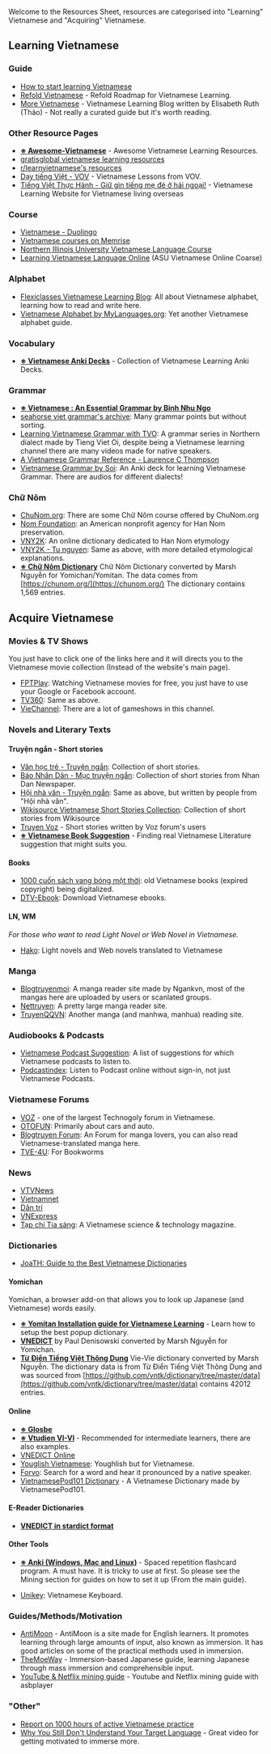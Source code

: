 Welcome to the Resources Sheet, resources are categorised into "Learning" Vietnamese and "Acquiring" Vietnamese. 

## Learning Vietnamese

### Guide
- [How to start learning Vietnamese](https://www.youtube.com/watch?v=GRPnQe2FTrY) 
- [Refold Vietnamese](http://refold.link/vietnamese) - Refold Roadmap for Vietnamese Learning.
- [More Vietnamese](https://morevietnamese.com/) - Vietnamese Learning Blog written by Elisabeth Ruth (Thảo) - Not really a curated guide but it's worth reading.

### Other Resource Pages
- [**※ Awesome-Vietnamese**]() - Awesome Vietnamese Learning Resources. 
- [gratisglobal vietnamese learning resources](https://gratisglobal.com/learn-vietnamese-free/)
- [r/learnvietnamese's resources](https://www.reddit.com/r/learnvietnamese/comments/u0mdh/list_of_vietnamese_language_learning_resources/)
- [Dạy tiếng Việt - VOV](https://vovworld.vn/vi-VN/day-tieng-viet/316.vov) - Vietnamese Lessons from VOV.
- [Tiếng Việt Thực Hành - Giữ gìn tiếng mẹ đẻ ở hải ngoại!](https://tiengviethuchanh.wordpress.com/) - Vietnamese Learning Website for Vietnamese living overseas

### Course
- [Vietnamese - Duolingo]()
- [Vietnamese courses on Memrise]( https://www.memrise.com/course/2238657/mammens-vietnamese/edit/)
- [Northern Illinois University Vietnamese Language Course](http://www.seasite.niu.edu/vietnamese/vnlanguage/supportns/tableofcontent.htm)
- [Learning Vietnamese Language Online](http://www.public.asu.edu/~ickpl/vnonline/index.htm) (ASU Vietnamese Online Coarse)

### Alphabet
- [Flexiclasses Vietnamese Learning Blog](https://flexiclasses.com/vietnamese/alphabet/): All about Vietnamese alphabet, learning how to read and write here.
- [Vietnamese Alphabet by MyLanguages.org](http://www.mylanguages.org/vietnamese_alphabet.php): Yet another Vietnamese alphabet guide.

### Vocabulary

- [**※ Vietnamese Anki Decks**](anki.md) - Collection of Vietnamese Learning Anki Decks.

### Grammar
- [**※ Vietnamese : An Essential Grammar by Binh Nhu Ngo**](https://drive.proton.me/urls/TR1A3GBG8M#WiqnQfudUCQI)
- [seahorse viet grammar's archive](https://seahorseviet.wordpress.com/category/grammar/): Many grammar points but without sorting.
- [Learning Vietnamese Grammar with TVO](https://www.youtube.com/playlist?list=PLpDgPu_Hq9ZxWC8CAODefCnjAov6t-3ev): A grammar series in Northern dialect made by Tieng Viet Oi, despite being a Vietnamese learning channel there are many videos made for native speakers.
- [A Vietnamese Grammar Reference - Laurence C Thompson](https://www.scribd.com/document/256469090/Laurence-C-Thompson-A-Vietnamese-Reference-Grammar)
- [Vietnamese Grammar by Soi](https://ankiweb.net/shared/info/1707723482): An Anki deck for learning Vietnamese Grammar. There are audios for different dialects! 

### Chữ Nôm

- [ChuNom.org](https://chunom.org/): There are some Chữ Nôm course offered by ChuNom.org
- [Nom Foundation](https://nomfoundation.org/): an American nonprofit agency for Han Nom preservation. 
- [VNY2K](http://vny2k.com/hannom/index.aspx): An online dictionary dedicated to Han Nom etymology
- [VNY2K - Tu nguyen](http://vny2k.com/hannom/tunguyen.asp): Same as above, with more detailed etymological explanations.
- **[※ Chữ Nôm Dictionary](https://www.mediafire.com/file/sn5xjfcp045vh9p/Ch%E1%BB%AF_N%C3%B4m.zip/file)** Chữ Nôm Dictionary converted by Marsh Nguyễn for Yomichan/Yomitan. The data comes from [https://chunom.org/](https://chunom.org/) The dictionary contains 1,569 entries.


## Acquire Vietnamese
 
### Movies & TV Shows

You just have to click one of the links here and it will directs you to the Vietnamese movie collection (Instead of the website's main page).

- [FPTPlay](https://fptplay.vn/block/category_vod/viet-nam-5575464417dc1321ee858668): Watching Vietnamese movies for free, you just have to use your Google or Facebook account. 
- [TV360](https://tv360.vn/movies/phim-viet-nam?c=3733): Same as above.
- [VieChannel](https://www.youtube.com/channel/UCkna2OcuN1E6u5I8GVtdkOw): There are a lot of gameshows in this channel.

### Novels and Literary Texts

#### Truyện ngắn - Short stories
- [Văn học trẻ - Truyện ngắn](https://vanhoctre.com/tac-gia-tac-pham/van-hoc-viet-nam/truyen-ngan): Collection of short stories.
- [Báo Nhân Dân - Mục truyện ngắn](https://nhandan.vn/truyen-ngan/): Collection of short stories from Nhan Dan Newspaper.
- [Hội nhà văn - Truyện ngắn](https://vanvn.vn/tac-pham-moi/truyen-ngan/): Same as above, but written by people from "Hội nhà văn".
- [Wikisource Vietnamese Short Stories Collection](https://vi.wikisource.org/wiki/Th%E1%BB%83_lo%E1%BA%A1i:Truy%E1%BB%87n_ng%E1%BA%AFn_Vi%E1%BB%87t_Nam): Collection of short stories from Wikisource
- [Truyen Voz](https://voz.vn/f/truyen-voz.96/) - Short stories written by Voz forum's users
- [**※ Vietnamese Book Suggestion**](books.md) - Finding real Vietnamese Literature suggestion that might suits you.

#### Books
- [1000 cuốn sách vang bóng một thời](https://tve-4u.org/forums/1000-quyen-sach-viet-mot-thoi-vang-bong.136/): old Vietnamese books (expired copyright) being digitalized. 
- [DTV-Ebook](https://www.dtv-ebook.com): Download Vietnamese ebooks.

#### LN, WM
_For those who want to read Light Novel or Web Novel in Vietnamese._

- [Hako](https://ln.hako.vn/): Light novels and Web novels translated to Vietnamese

### Manga

- [Blogtruyenmoi](https://blogtruyenmoi.com/): A manga reader site made by Ngankvn, most of the mangas here are uploaded by users or scanlated groups.
- [Nettruyen](https://nettruyenco.vn/): A pretty large manga reader site.
- [TruyenQQVN](https://truyenqqvn.com/): Another manga (and manhwa, manhua) reading site.  

### Audiobooks & Podcasts
- [Vietnamese Podcast Suggestion](podcasts.md): A list of suggestions for which Vietnamese podcasts to listen to.
- [Podcastindex](https://podcastindex.org/): Listen to Podcast online without sign-in, not just Vietnamese Podcasts.

### Vietnamese Forums

- [VOZ](https://voz.vn/) - one of the largest Technogoly forum in Vietnamese. 
- [OTOFUN](https://www.otofun.net/forums): Primarily about cars and auto.
- [Blogtruyen Forum](https://forum.blogtruyenmoi.com/): An Forum for manga lovers, you can also read Vietnamese-translated manga here.
- [TVE-4U](https://tve-4u.org/): For Bookworms

### News
- [VTVNews](https://vtv.vn/)
- [Vietnamnet](https://vietnamnet.vn/)
- [Dân trí](https://dantri.com.vn/)
- [VNExpress](https://vnexpress.net/)
- [Tạp chí Tia sáng](https://tiasang.com.vn/): A Vietnamese science & technology magazine.

### Dictionaries
- [JoaTH: Guide to the Best Vietnamese Dictionaries](https://www.reddit.com/r/learnvietnamese/comments/blc33z/joath_guide_to_the_best_vietnamese_dictionaries/)

#### Yomichan
Yomichan, a browser add-on that allows you to look up Japanese (and Vietnamese) words easily. 

- [**※ Yomitan Installation guide for Vietnamese Learning**](yomitan.md) - Learn how to setup the best popup dictionary.
- **[VNEDICT](https://www.mediafire.com/folder/9ss2pn046fcjo/Vi%E1%BB%87t_-_Anh)** by Paul Denisowski converted by Marsh Nguyễn for Yomichan.
- **[Từ Điển Tiếng Việt Thông Dụng](https://www.mediafire.com/file/ekopqoj0627tpkw/T%E1%BB%AB_%C4%91i%E1%BB%83n_ti%E1%BA%BFng_Vi%E1%BB%87t.zip/file)** Vie-Vie dictionary converted by Marsh Nguyễn. The dictionary data is from Từ Điển Tiếng Việt Thông Dụng and was sourced from [https://github.com/vntk/dictionary/tree/master/data](https://github.com/vntk/dictionary/tree/master/data) contains 42012 entries.

#### Online
- [**※ Glosbe**](https://glosbe.com/)
- [**※ Vtudien VI-VI**](https://vtudien.com/viet-viet) - Recommended for intermediate learners, there are also examples.
- [VNEDICT Online](http://www.denisowski.org/Vietnamese/Vietnamese.html)
- [Youglish Vietnamese](https://youglish.com/vietnamese): Youghlish but for Vietnamese.
- [Forvo](https://forvo.com/languages/vi/): Search for a word and hear it pronounced by a native speaker.
- [VietnamesePod101 Dictionary](https://www.vietnamesepod101.com/vietnamese-dictionary/) - A Vietnamese Dictionary made by VietnamesePod101.

#### E-Reader Dictionaries
- **[VNEDICT in stardict format](https://www.mediafire.com/folder/9ss2pn046fcjo/Vi%E1%BB%87t_-_Anh)**

#### Other Tools

- **[※ Anki (Windows, Mac and Linux)](https://apps.ankiweb.net/)** - Spaced repetition flashcard program. A must have. It is tricky to use at first. So please see the Mining section for guides on how to set it up (From the main guide).

- [Unikey](https://www.unikey.org/download.html): Vietnamese Keyboard.
    
  
### Guides/Methods/Motivation

- [AntiMoon](http://www.antimoon.com/) - AntiMoon is a site made for English learners. It promotes learning through large amounts of input, also known as immersion. It has good articles on some of the practical methods used in immersion.
- [TheMoeWay](http://learnjapanese.moe/) - Immersion-based Japanese guide, learning Japanese through mass immersion and comprehensible input.
- [YouTube & Netflix mining guide](https://soyuz18.notion.site/Sentence-mining-from-Netflix-and-YouTube-with-asbplayer-83a03590cd8349ba81ca10340645b565) - Youtube and Netflix mining guide with asbplayer

### "Other"
- [Report on 1000 hours of active Vietnamese practice](https://www.reddit.com/r/languagelearning/comments/1bxs5ag/report_on_1000_hours_of_active_vietnamese_practice/)
- [Why You Still Don't Understand Your Target Language](https://youtu.be/_LIz-Wbt4us) - Great video for getting motivated to immerse more.
